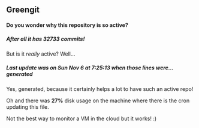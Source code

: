 ## Greengit

#### Do you wonder why this repository is so active?

##### After all it has 32733 commits!

But is it *really* active? Well...

##### Last update was on Sun Nov 6 at 7:25:13 when those lines were... generated

Yes, generated, because it certainly helps a lot to have such an active repo!

Oh and there was **27%** disk usage on the machine
where there is the cron updating this file.

Not the best way to monitor a VM in the cloud but it works! :)
